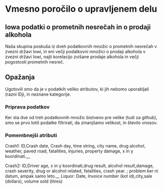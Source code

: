 # Vmesno poročilo o upravljenem delu 
## Iowa podatki o prometnih nesrečah in o prodaji alkohola

Naša skupina poskuša iz dveh podatkovnih množic o prometnih nesrečah v zvezni državi Iowi, in eni večji podatkovni množici o prodaji alkohola v zvezni državi Iowi, najti korelacijo zvišane prodaje alkohola in večji pogostosti prometnih nesreč.

## Opažanja

Ugotovili smo da je v podatkih veliko atributov, ki jih nebomo uporabljali (razni IDji, in neznane kategorije.

### Priprava podatkov

Ker sta dve od treh podatkovnih množic bistveno pre velike (tudi za github), smo se prvo lotili podatke filtrirati, da zmanjšamo velikost, in število vnosov.


### Pomembnejši atributi

Crash1: ID,Crash date, Crash day, time string, city name, drug alcohol, weather, paved road, fatalities, injuries, property damage, x in y koordinati.__

Crash2: ID,Driver age, x in y koordinati,drug result, alcohol result,damage, crash severity, drug or alcohol related, fatalities, crash year. ; problem ker ni datum, ampak samo leto.__
Liquor: Date, Invoice number (kot id),city,sale (dollars), volume sold (litres)
